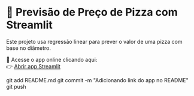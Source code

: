 # 🧠 Previsão de Preço de Pizza com Streamlit

Este projeto usa regressão linear para prever o valor de uma pizza com base no diâmetro. 

🍕 Acesse o app online clicando aqui:  
👉 [Abrir app Streamlit]([https://seu-link-gerado.streamlit.app](https://projetos-app-c6iqytnydzetdcnqfymhqu.streamlit.app/))



git add README.md
git commit -m "Adicionando link do app no README"
git push
